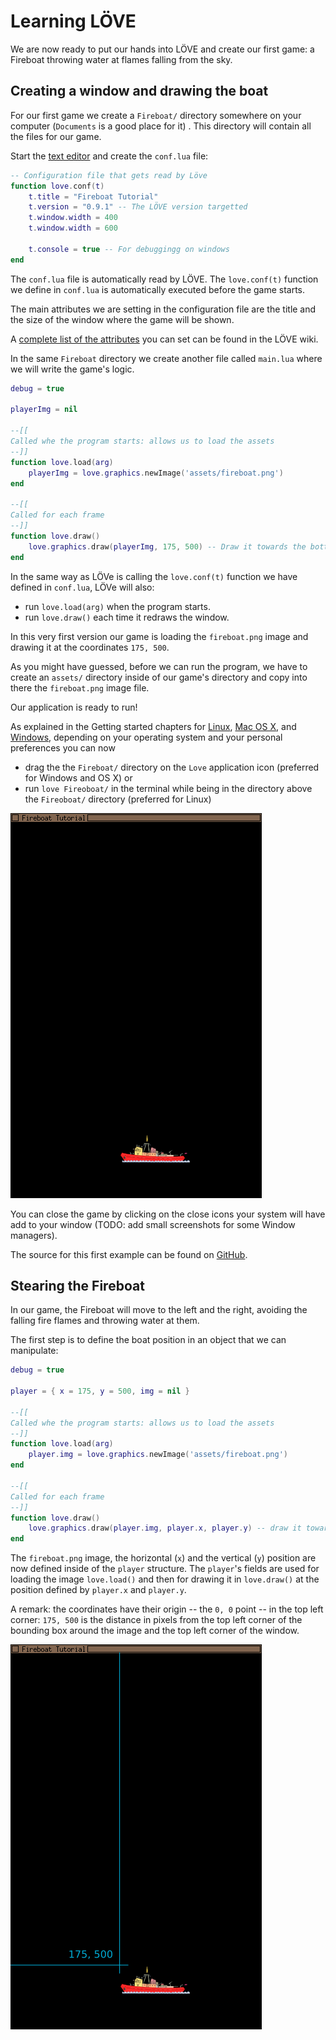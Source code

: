 # Learning LÖVE

We are now ready to put our hands into LÖVE and create our first game: a Fireboat throwing water at flames falling from the sky.

## Creating a window and drawing the boat

For our first game we create a `Fireboat/` directory somewhere on your computer (`Documents` is a good place for it) . This directory will contain all the files for our game.

Start the [text editor](glossary#text-editor) and create the `conf.lua` file:

~~~.lua
-- Configuration file that gets read by Löve
function love.conf(t)
    t.title = "Fireboat Tutorial"
    t.version = "0.9.1" -- The LÖVE version targetted
    t.window.width = 400
    t.window.width = 600

    t.console = true -- For debuggingg on windows
end
~~~

The `conf.lua` file is automatically read by LÖVE. The `love.conf(t)` function we define in `conf.lua` is automatically executed before the game starts.

The main attributes we are setting in the configuration file are the title and the size of the window where the game will be shown.

A [complete list of the attributes](http://www.love2d.org/wiki/Config_Files) you can set can be found in the LÖVE wiki.

In the same `Fireboat` directory we create another file called `main.lua` where we will write the game's logic.

~~~.lua
debug = true

playerImg = nil

--[[
Called whe the program starts: allows us to load the assets
--]]
function love.load(arg)
    playerImg = love.graphics.newImage('assets/fireboat.png')
end

--[[
Called for each frame
--]]
function love.draw()
    love.graphics.draw(playerImg, 175, 500) -- Draw it towards the bottom of the window
end
~~~

In the same way as LÖVe is calling the `love.conf(t)` function we have defined in `conf.lua`, LÖVe will also:

- run `love.load(arg)` when the program starts.
- run `love.draw()` each time it redraws the window.

In this very first version our game is loading the `fireboat.png` image and drawing it at the coordinates `175, 500`.

As you might have guessed, before we can run the program, we have to create an `assets/` directory inside of our game's directory and copy into there the `fireboat.png` image file.

Our application is ready to run!

As explained in the Getting started chapters for [Linux](TODO), [Mac OS X](TODO), and [Windows](TODO), depending on your operating system and your personal preferences you can now

- drag the the `Fireboat/` directory on the `Love` application icon (preferred for Windows and OS X) or
- run `love Fireoboat/` in the terminal while being in the directory above the `Fireoboat/` directory (preferred for Linux)

![The window created by LÖVE with the fireboat](images/fireboat-creating-01.png)


You can close the game by clicking on the close icons your system will have add to your window (TODO: add small screenshots for some Window managers).

The source for this first example can be found on [GitHub](TODO).

## Stearing the Fireboat

In our game, the Fireboat will move to the left and the right, avoiding the falling fire flames and throwing water at them.

The first step is to define the boat position in an object that we can manipulate:

~~~.lua
debug = true

player = { x = 175, y = 500, img = nil }

--[[
Called whe the program starts: allows us to load the assets
--]]
function love.load(arg)
    player.img = love.graphics.newImage('assets/fireboat.png')
end

--[[
Called for each frame
--]]
function love.draw()
    love.graphics.draw(player.img, player.x, player.y) -- draw it towards at the position (x, y)
end
~~~

The `fireboat.png` image, the horizontal (`x`) and the vertical (`y`) position are now defined inside of the `player` structure. The `player`'s fields are used for loading the image `love.load()` and then for drawing it in `love.draw()` at the position defined by `player.x` and `player.y`.

A remark: the coordinates have their origin -- the `0, 0` point -- in the top left corner: `175, 500` is the distance in pixels from the top left corner of the bounding box around the image and the top left corner of the window.

![Coordinates origin is the upper left corner](images/fireboat-coordinates.png)


